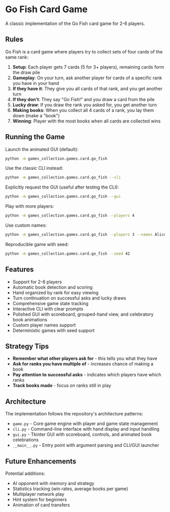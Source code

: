 # Go Fish Card Game

A classic implementation of the Go Fish card game for 2-6 players.

## Rules

Go Fish is a card game where players try to collect sets of four cards of the same rank:

1. **Setup**: Each player gets 7 cards (5 for 3+ players), remaining cards form the draw pile
1. **Gameplay**: On your turn, ask another player for cards of a specific rank you have in your hand
1. **If they have it**: They give you all cards of that rank, and you get another turn
1. **If they don't**: They say "Go Fish!" and you draw a card from the pile
1. **Lucky draw**: If you draw the rank you asked for, you get another turn
1. **Making books**: When you collect all 4 cards of a rank, you lay them down (make a "book")
1. **Winning**: Player with the most books when all cards are collected wins

## Running the Game

Launch the animated GUI (default):

```bash
python -m games_collection.games.card.go_fish
```

Use the classic CLI instead:

```bash
python -m games_collection.games.card.go_fish --cli
```

Explicitly request the GUI (useful after testing the CLI):

```bash
python -m games_collection.games.card.go_fish --gui
```

Play with more players:

```bash
python -m games_collection.games.card.go_fish --players 4
```

Use custom names:

```bash
python -m games_collection.games.card.go_fish --players 3 --names Alice Bob Charlie
```

Reproducible game with seed:

```bash
python -m games_collection.games.card.go_fish --seed 42
```

## Features

- Support for 2-6 players
- Automatic book detection and scoring
- Hand organized by rank for easy viewing
- Turn continuation on successful asks and lucky draws
- Comprehensive game state tracking
- Interactive CLI with clear prompts
- Polished GUI with scoreboard, grouped-hand view, and celebratory book animations
- Custom player names support
- Deterministic games with seed support

## Strategy Tips

- **Remember what other players ask for** - this tells you what they have
- **Ask for ranks you have multiple of** - increases chance of making a book
- **Pay attention to successful asks** - indicates which players have which ranks
- **Track books made** - focus on ranks still in play

## Architecture

The implementation follows the repository's architecture patterns:

- `game.py` - Core game engine with player and game state management
- `cli.py` - Command-line interface with hand display and input handling
- `gui.py` - Tkinter GUI with scoreboard, controls, and animated book celebrations
- `__main__.py` - Entry point with argument parsing and CLI/GUI launcher

## Future Enhancements

Potential additions:

- AI opponent with memory and strategy
- Statistics tracking (win rates, average books per game)
- Multiplayer network play
- Hint system for beginners
- Animation of card transfers
